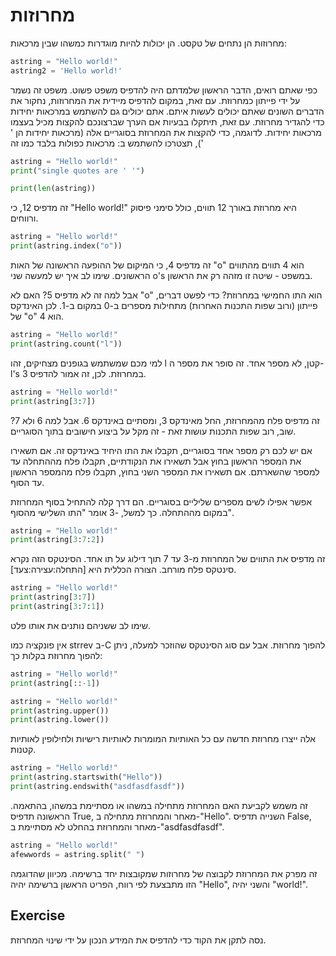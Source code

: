 # מחרוזות

מחרוזות הן נתחים של טקסט. הן יכולות להיות מוגדרות כמשהו שבין מרכאות:

```python
astring = "Hello world!"
astring2 = 'Hello world!'
```

כפי שאתם רואים, הדבר הראשון שלמדתם היה להדפיס משפט פשוט. משפט זה נשמר על ידי פייתון כמחרוזת. עם זאת, במקום להדפיס מיידית את המחרוזות, נחקור את הדברים השונים שאתם יכולים לעשות איתם. אתם יכולים גם להשתמש במרכאות יחידות כדי להגדיר מחרוזת. עם זאת, תיתקלו בבעיות אם הערך שברצונכם להקצות מכיל בעצמו מרכאות יחידות. לדוגמה, כדי להקצות את המחרוזת בסוגריים אלה (מרכאות יחידות הן ' '), תצטרכו להשתמש ב: מרכאות כפולות בלבד כמו זה

```python
astring = "Hello world!"
print("single quotes are ' '")
```

```python
print(len(astring))
```

זה מדפיס 12, כי "Hello world!" היא מחרוזת באורך 12 תווים, כולל סימני פיסוק ורווחים.

```python
astring = "Hello world!"
print(astring.index("o"))
```

זה מדפיס 4, כי המיקום של ההופעה הראשונה של האות "o" הוא 4 תווים מהתווים הראשונים. שימו לב איך יש למעשה שני o's במשפט - שיטה זו מזהה רק את הראשון.

אבל למה זה לא מדפיס 5? האם לא "o" הוא התו החמישי במחרוזת? כדי לפשט דברים, פייתון (ורוב שפות התכנות האחרות) מתחילות מספרים ב-0 במקום ב-1. לכן האינדקס של "o" הוא 4.

```python
astring = "Hello world!"
print(astring.count("l"))
```

למי מכם שמשתמש בגופנים מצחיקים, זהו l קטן, לא מספר אחד. זה סופר את מספר ה-l's במחרוזת. לכן, זה אמור להדפיס 3.

```python
astring = "Hello world!"
print(astring[3:7])
```

זה מדפיס פלח מהמחרוזת, החל מאינדקס 3, ומסתיים באינדקס 6. אבל למה 6 ולא 7? שוב, רוב שפות התכנות עושות זאת - זה מקל על ביצוע חישובים בתוך הסוגריים.

אם יש לכם רק מספר אחד בסוגריים, תקבלו את התו היחיד באינדקס זה. אם תשאירו את המספר הראשון בחוץ אבל תשאירו את הנקודתיים, תקבלו פלח מההתחלה עד למספר שהשארתם. אם תשאירו את המספר השני בחוץ, תקבלו פלח מהמספר הראשון עד הסוף.

אפשר אפילו לשים מספרים שליליים בסוגריים. הם דרך קלה להתחיל בסוף המחרוזת במקום מההתחלה. כך למשל, -3 אומר "התו השלישי מהסוף".

```python
astring = "Hello world!"
print(astring[3:7:2])
```

זה מדפיס את התווים של המחרוזת מ-3 עד 7 תוך דילוג על תו אחד. הסינטקס הזה נקרא סינטקס פלח מורחב. הצורה הכללית היא [התחלה:עצירה:צעד].

```python
astring = "Hello world!"
print(astring[3:7])
print(astring[3:7:1])
```

שימו לב ששניהם נותנים את אותו פלט.

אין פונקציה כמו strrev ב-C להפוך מחרוזת. אבל עם סוג הסינטקס שהוזכר למעלה, ניתן להפוך מחרוזת בקלות כך:

```python
astring = "Hello world!"
print(astring[::-1])
```

```python
astring = "Hello world!"
print(astring.upper())
print(astring.lower())
```

אלה ייצרו מחרוזת חדשה עם כל האותיות המומרות לאותיות רישיות ולחילופין לאותיות קטנות.

```python
astring = "Hello world!"
print(astring.startswith("Hello"))
print(astring.endswith("asdfasdfasdf"))
```

זה משמש לקביעת האם המחרוזת מתחילה במשהו או מסתיימת במשהו, בהתאמה. הראשונה תדפיס True, מאחר והמחרוזת מתחילה ב-"Hello". השנייה תדפיס False, מאחר והמחרוזת בהחלט לא מסתיימת ב-"asdfasdfasdf".

```python
astring = "Hello world!"
afewwords = astring.split(" ")
```

זה מפרק את המחרוזת לקבוצה של מחרוזות שמקובצות יחד ברשימה. מכיוון שהדוגמה הזו מתבצעת לפי רווח, הפריט הראשון ברשימה יהיה "Hello", והשני יהיה "world!".

Exercise
--------

נסה לתקן את הקוד כדי להדפיס את המידע הנכון על ידי שינוי המחרוזת.